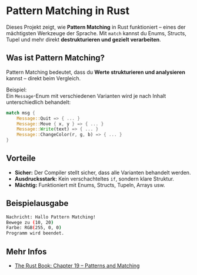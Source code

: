 # Pattern Matching in Rust

Dieses Projekt zeigt, wie **Pattern Matching** in Rust funktioniert – eines der mächtigsten Werkzeuge der Sprache. Mit `match` kannst du Enums, Structs, Tupel und mehr direkt **destrukturieren und gezielt verarbeiten**.

## Was ist Pattern Matching?

Pattern Matching bedeutet, dass du **Werte strukturieren und analysieren** kannst – direkt beim Vergleich.

Beispiel:  
Ein `Message`-Enum mit verschiedenen Varianten wird je nach Inhalt unterschiedlich behandelt:

```rust
match msg {
    Message::Quit => { ... }
    Message::Move { x, y } => { ... }
    Message::Write(text) => { ... }
    Message::ChangeColor(r, g, b) => { ... }
}
```

## Vorteile

- **Sicher:** Der Compiler stellt sicher, dass alle Varianten behandelt werden.
- **Ausdrucksstark:** Kein verschachteltes `if`, sondern klare Struktur.
- **Mächtig:** Funktioniert mit Enums, Structs, Tupeln, Arrays usw.

## Beispielausgabe

```bash
Nachricht: Hallo Pattern Matching!
Bewege zu (10, 20)
Farbe: RGB(255, 0, 0)
Programm wird beendet.
```

## Mehr Infos

- [The Rust Book: Chapter 19 – Patterns and Matching](https://doc.rust-lang.org/book/ch19-00-patterns.html)
